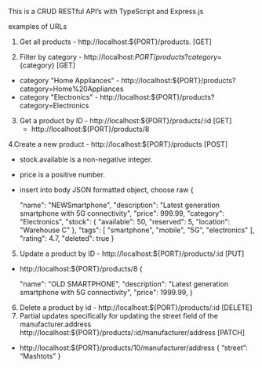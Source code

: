 This is a CRUD RESTful API’s with TypeScript and Express.js 

examples of URLs

1. Get all products - http://localhost:${PORT}/products. [GET]
   
2. Filter by category - http://localhost:${PORT}/products?category=${category} [GET]
  - category "Home Appliances" - http://localhost:${PORT}/products?category=Home%20Appliances
  - category "Electronics" - http://localhost:${PORT}/products?category=Electronics
    
3. Get a product by ID - http://localhost:${PORT}/products/:id [GET]
   - http://localhost:${PORT}/products/8
  
  4.Create a new product  - http://localhost:${PORT}/products [POST] 
  - stock.available is a non-negative integer.
  - price is a positive number.
  - insert into body JSON formatted object, choose raw {
     
      "name": "NEWSmartphone",
      "description": "Latest generation smartphone with 5G connectivity",
      "price": 999.99,
      "category": "Electronics",
      "stock": {
        "available": 50,
        "reserved": 5,
        "location": "Warehouse C"
      },
      "tags": [
        "smartphone",
        "mobile",
        "5G",
        "electronics"
      ],
      "rating": 4.7,
      "deleted": true
    }

5. Update a product by ID -  http://localhost:${PORT}/products/:id [PUT]
  -  http://localhost:${PORT}/products/8 {
     
      "name": "OLD SMARTPHONE",
      "description": "Latest generation smartphone with 5G connectivity",
      "price": 1999.99,
      }

6. Delete a product by id - http://localhost:${PORT}/products/:id [DELETE]
7. Partial updates specifically for updating the street field of the manufacturer.address http://localhost:${PORT}/products/:id/manufacturer/address [PATCH]
  - http://localhost:${PORT}/products/10/manufacturer/address {
     “street”: “Mashtots”
      }

